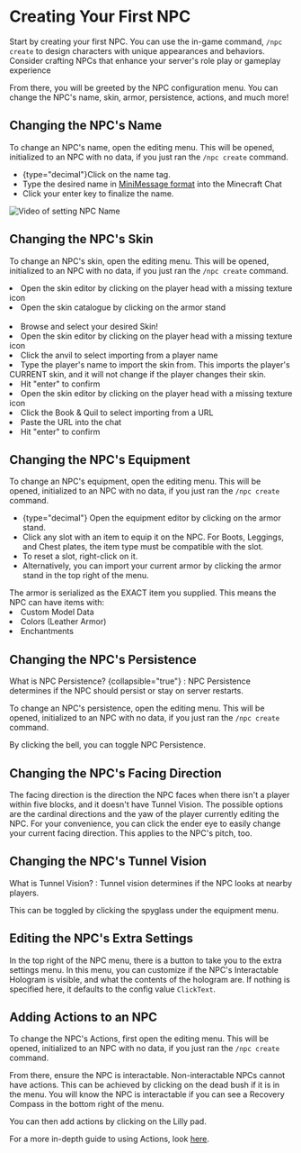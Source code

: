 # Creating Your First NPC

Start by creating your first NPC. You can use the in-game command, `/npc create` to design characters with unique
appearances and behaviors. Consider crafting NPCs that enhance your server's role play or gameplay experience

From there, you will be greeted by the NPC configuration menu. You can change the NPC's name, skin, armor, persistence,
actions, and much more!

## Changing the NPC's Name

To change an NPC's name, open the editing menu. This will be opened, initialized to an NPC with no data, if you just ran
the `/npc create` command.

- {type="decimal"}Click on the name tag.
- Type the desired name in [MiniMessage format](https://docs.advntr.dev/minimessage/format.html) into the Minecraft Chat
- Click your enter key to finalize the name.

![Video of setting NPC Name](set-npc-name.gif)

## Changing the NPC's Skin

To change an NPC's skin, open the editing menu. This will be opened, initialized to an NPC with no data, if you just ran
the `/npc create` command.
<tabs>
  <tab id="skin_catalog" title="Skin Catalog">
    <list type="decimal">
      <li>Open the skin editor by clicking on the player head with a missing texture icon</li>
      <li>Open the skin catalogue by clicking on the armor stand</li>    
      <li>Browse and select your desired Skin!</li>
    </list>
  </tab>
  <tab id="import_from_player" title="Import from Player">
    <list type="decimal">
      <li>Open the skin editor by clicking on the player head with a missing texture icon</li>
      <li>Click the anvil to select importing from a player name</li>
      <li>Type the player's name to import the skin from. <note>This imports the player's CURRENT skin, and it will not change
        if the player changes their skin.</note></li>
      <li>Hit &quot;enter&quot; to confirm</li>
    </list>
  </tab>
  <tab id="import_from_url" title="Import from URL">
    <list type="decimal">
      <li>Open the skin editor by clicking on the player head with a missing texture icon</li>
      <li>Click the Book &amp; Quil to select importing from a URL</li>
      <li>Paste the URL into the chat</li>
      <li>Hit &quot;enter&quot; to confirm</li>
    </list>
  </tab>
</tabs>


## Changing the NPC's Equipment

To change an NPC's equipment, open the editing menu. This will be opened, initialized to an NPC with no data, if you
just ran the `/npc create` command.

- {type="decimal"} Open the equipment editor by clicking on the armor stand.
- Click any slot with an item to equip it on the NPC. <note>For Boots, Leggings, and Chest plates, the item type must
  be compatible with the slot.</note>
- To reset a slot, right-click on it.
- Alternatively, you can import your current armor by clicking the armor stand in the top right of the menu.

<note>
    The armor is serialized as the EXACT item you supplied. This means the NPC can have items with:
    <list>
       <li>
           Custom Model Data
       </li>
       <li>
           Colors (Leather Armor)
       </li>
       <li>
           Enchantments
       </li>
    </list>
</note>

## Changing the NPC's Persistence

What is NPC Persistence? {collapsible="true"}
: NPC Persistence determines if the NPC should persist or stay on server restarts.

To change an NPC's persistence, open the editing menu.
This will be opened, initialized to an NPC with no data, if you
just ran the `/npc create` command.

By clicking the bell, you can toggle
<tooltip term="NPC Persistence">NPC Persistence</tooltip>.

## Changing the NPC's Facing Direction

The facing direction is the direction the NPC faces when there isn't a player within five blocks, and it doesn't have
<tooltip term="Tunnel Vision"> Tunnel Vision</tooltip>. The possible options are the cardinal directions and the yaw
of the player currently editing the NPC. For your convenience, you can click the ender eye to easily change your
current facing direction. This applies to the NPC's pitch, too.

## Changing the NPC's Tunnel Vision

What is Tunnel Vision?
: Tunnel vision determines if the NPC looks at nearby players.

This can be toggled by clicking the spyglass under the equipment menu.

## Editing the NPC's Extra Settings
In the top right of the NPC menu, there is a button to take you to the extra settings menu.
In this menu, you can customize if the NPC's Interactable Hologram is visible, and what the contents of the hologram
are. If nothing is specified here, it defaults to the config value `ClickText`.


## Adding Actions to an NPC

To change the NPC's Actions, first open the editing menu.
This will be opened, initialized to an NPC with no data, if you
just ran the `/npc create` command.

From there, ensure the NPC is interactable.
Non-interactable NPCs cannot have actions.
This can be achieved by clicking
on the dead bush if it is in the menu.
You will know the NPC is interactable if you can see a Recovery Compass in the
bottom right of the menu.

You can then add actions by clicking on the Lilly pad.

For a more in-depth guide to using Actions, look [here](Using-the-Action-System.md).

